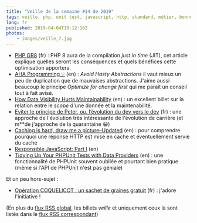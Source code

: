 ```yaml
---
title: "Veille de la semaine #14 de 2019"
tags: veille, php, unit test, javascript, http, standard, métier, bonnes pratiques, code
lang: fr
published: 2019-04-04T10:12:16Z
photos:
    - images/veille_7.jpg
---
```

* [PHP GR8](https://blog.krakjoe.ninja/2019/03/php-gr8.html) (fr)&nbsp;: PHP 8 aura de la compilation _just in time_ (JIT), cet article explique quelles seront les conséquences et quels bénéfices cette optimisation apportera.
* [AHA Programming 💡](https://kentcdodds.com/blog/aha-programming) (en)&nbsp;: _Avoid Hasty Abstractions_ il vaut mieux un peu de duplication que de mauvaises abstractions. J'aime aussi beaucoup le principe _Optimize for change first_ qui me paraît un conseil tout à fait avisé.
* [How Data Visibility Hurts Maintainability](https://www.yegor256.com/2019/03/12/data-and-maintainability.html) (en)&nbsp;: un excellent billet sur la relation entre le _scope_ d'une donnée et la maintenabilité.
* [Eviter le principe de Peter, ou, l’évolution du dev vers le dev](http://www.eventuallycoding.com/index.php/eviter-le-principe-de-peter-ou-levolution-du-dev-vers-le-dev/) (fr)&nbsp;: une approche de l'évolution très intéressante de l'évolution de carrière (et m**de j'approche de la quarantaine 😀)
* [Caching is hard, draw me a picture–Updated](https://blog.apisyouwonthate.com/caching-is-hard-draw-me-a-picture-updated-cdb354cbf3d0) (en)&nbsp;: pour comprendre pourquoi une réponse HTTP est mise en cache et éventuellement servie du cache
* [Responsible JavaScript: Part I](https://alistapart.com/article/responsible-javascript-part-1) (en)
* [Tidying Up Your PHPUnit Tests with Data Providers](https://tighten.co/blog/tidying-up-your-phpunit-tests-with-data-providers) (en)&nbsp;: une fonctionnalité de PHPUnit souvent oubliée et pourtant bien pratique (même si l'API de PHPUnit n'est pas géniale)

Et un peu hors-sujet&nbsp;:

* [Opération COQUELICOT : un sachet de graines gratuit](http://www.lejardinvivant.fr/2019/03/31/operation-coquelicot-gratuit-un-sachet-de-graines/) (fr)&nbsp;: j'adore l'initiative !

(En plus du [flux RSS global](/rss.xml), les billets *veille*
et uniquement ceux là sont listés dans le [flux RSS correspondant](/rss/veille.xml))
